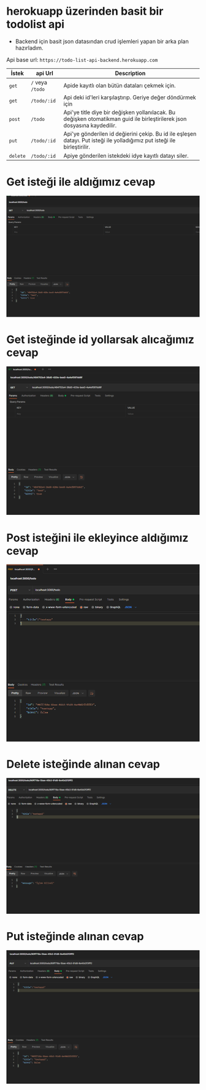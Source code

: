 # herokuapp üzerinden basit bir todolist api 

- Backend için basit json datasından crud işlemleri yapan bir arka plan hazırladım.

Api base url: `https://todo-list-api-backend.herokuapp.com`


|İstek|       api Url      | Description                    |
|--------| ------------- | ------------------------------ |
|`get`| `/` veya `/todo`      | Apide kayıtlı olan bütün dataları çekmek için.       |
|`get`| `/todo/:id`   | Api deki id'leri karşılaştırıp. Geriye değer döndürmek için    |
|`post`|`/todo`| Api'ye title diye bir değişken yollanılacak. Bu değişken otomatikman guid ile birleştirilerek json dosyasına kaydedilir.| 
|`put`|`/todo/:id`|Api'ye gönderilen id değierini çekip. Bu id ile eşleşen datayı. Put isteği ile yolladığımız put isteği ile birleştirilir.|
|`delete`|`/todo/:id`|Apiye gönderilen istekdeki idye kayıtlı datayı siler.|

Get isteği ile aldığımız cevap
=============
![](https://github.com/Berhan123/backend/blob/master/picture/get1.png)

Get isteğinde id yollarsak alıcağımız cevap
=============
![](https://github.com/Berhan123/backend/blob/master/picture/get2.png)

Post isteğini ile ekleyince aldığımız cevap
=============
![](https://github.com/Berhan123/backend/blob/master/picture/post1.png)

Delete isteğinde alınan cevap
=====================================
![](https://github.com/Berhan123/backend/blob/master/picture/delete.png)

Put isteğinde alınan cevap
======================================
![](https://github.com/Berhan123/backend/blob/master/picture/put1.png)
